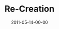---
layout: message
category: message
series: "The Story"
title: "Re-Creation"
date: 2011-05-14-00-00
message_id: 671
audio: "http://s3.amazonaws.com/crossroads-media/messages/audio/thestory08.mp3"
audio-duration: "55:59"
program: "http://s3.amazonaws.com/crossroads-media/documents/05_14-15_11Program.pdf"
description: "Brian Tome talks about how the story ends."
video: "http://s3.amazonaws.com/crossroads-media/messages/video/thestory08.mp4"
video-duration: "56:07"
yt-embed-url: "//www.youtube.com/embed/8T0dY2VFxLQ"
video-image: "http://s3.amazonaws.com/crossroads-media/images/thestory08_still.jpg"
tag: 
 - tome
 - the-story
 - re-creation
explicit: false
---